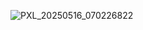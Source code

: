 
![PXL_20250516_070226822](https://github.com/user-attachments/assets/fff9a7ef-1fb3-4ffc-8f20-a6e9283fcec5)
